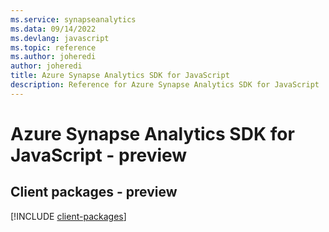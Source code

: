 ```yaml
---
ms.service: synapseanalytics
ms.data: 09/14/2022
ms.devlang: javascript
ms.topic: reference
ms.author: joheredi
author: joheredi
title: Azure Synapse Analytics SDK for JavaScript
description: Reference for Azure Synapse Analytics SDK for JavaScript
---
```

# Azure Synapse Analytics SDK for JavaScript - preview

## Client packages - preview
[!INCLUDE [client-packages](synapse-analytics-client-index.md)]